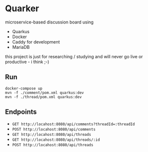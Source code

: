 # Quarker

microservice-based discussion board using

* Quarkus
* Docker
* Caddy for development
* MariaDB

this project is just for researching / studying  and will never go live or productive - i think ;-)

## Run

```
docker-compose up
mvn -f ./comment/pom.xml quarkus:dev
mvn -f ./thread/pom.xml quarkus:dev
```

## Endpoints

* `GET http://locahost:8080/api/comments?threadId=:threadId`
* `POST http://locahost:8080/api/comments`
* `GET http://locahost:8080/api/threads`
* `GET http://locahost:8080/api/threads/:id`
* `POST http://locahost:8080/api/threads`

